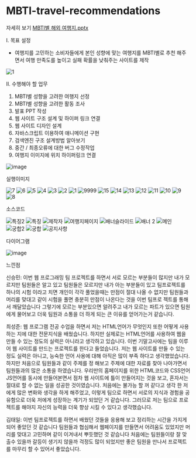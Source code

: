 # MBTI-travel-recommendations

자세히 보기 [MBTI별 해외 여행지.pptx](https://github.com/user-attachments/files/19070101/MBTI.pptx)

I. 목표 설정
   - 여행지를 고민하는 소비자들에게 본인 성향에 맞는 여행지를 MBTI별로 추천 해주면서 여행 만족도를 높이고 실패 확률을 낮춰주는 사이트를 제작

![1](https://github.com/user-attachments/assets/18a23589-ea7b-4359-835f-651b923bff88)

II. 수행해야 할 업무
1. MBTI별 성향을 고려한 여행지 선정
2. MBTI별 성향을 고려한 활동 조사 
3. 발표 PPT 작성
4. 웹 사이트 구조 설계 및 하이퍼 링크 연결
5. 웹 사이트 디자인 설계
6. 자바스크립트 이용하여 애니메이션 구현
7. 검색엔진 구조 설계방법 알아보기
8. 중간 / 최종오류에 대한 버그 수정작업
9. 여행지 이미지에 위치 하이퍼링크 연결

![image](https://github.com/user-attachments/assets/72013d29-904f-423d-8eb2-1ab1b21768fc)


실행이미지

![7](https://github.com/user-attachments/assets/16ab5294-92c1-4ebe-9cd4-e9502df97be8)
![6](https://github.com/user-attachments/assets/a6753686-878a-4537-bd50-8bd02013b22f)
![5](https://github.com/user-attachments/assets/6ecb5933-d355-465e-a7c6-ac8eabec9d22)
![4](https://github.com/user-attachments/assets/53fd48b4-d6b8-412b-ba1e-4c144531444e)
![3](https://github.com/user-attachments/assets/fd7b0308-4296-4691-a270-34659cb4e97a)
![2](https://github.com/user-attachments/assets/3589ddd7-ed37-4312-8f3b-4ff0acee06f9)
![1](https://github.com/user-attachments/assets/496459ed-0b66-4aac-b427-1f7185aa1b65)
![9999](https://github.com/user-attachments/assets/49cd0057-df7c-4379-9acd-41e044a74eff)
![15](https://github.com/user-attachments/assets/34e08275-4acf-469a-b524-e1084652e9b9)
![14](https://github.com/user-attachments/assets/08af2bbd-5039-4aff-be57-fdd971c3a326)
![13](https://github.com/user-attachments/assets/84189d61-fc57-482d-b604-2214271eb3bb)
![12](https://github.com/user-attachments/assets/f73b6a0f-a60e-4b2d-8f3f-814b6f3f8ea4)
![11](https://github.com/user-attachments/assets/8b5696bf-96f1-4267-a15f-c1f0aaad71b5)
![10](https://github.com/user-attachments/assets/0ede2a7f-74a4-4e93-88a2-d24874d8286d)
![9](https://github.com/user-attachments/assets/3d7021dc-4c54-494e-a395-6c095f0f7bb8)
![8](https://github.com/user-attachments/assets/4d295cdc-6d79-4486-bcb9-b25ed2724290)


소스코드

![특징2](https://github.com/user-attachments/assets/e68d148d-6e5c-4df7-a007-72f163b51dc5)
![특징](https://github.com/user-attachments/assets/49b7bda5-dc80-49ec-814f-5b459e4bd665)
![제작자](https://github.com/user-attachments/assets/4f22b04b-b2b1-4e49-975e-cb9ecd422102)
![여행지페이지](https://github.com/user-attachments/assets/0de7ffeb-cef5-4a09-b140-a662a00ab7e3)
![배너슬라이드](https://github.com/user-attachments/assets/aa5be561-c250-43e3-b5c8-33be425c659f)
![배너 2](https://github.com/user-attachments/assets/017542f6-a6e3-43a2-91ae-52c3f04d4baf)
![메인](https://github.com/user-attachments/assets/412a9c9c-b9fd-42a5-9661-68d6cf2675a1)
![궁합2](https://github.com/user-attachments/assets/8374920e-9207-4ba1-833c-ca7f0dcc1e6d)
![궁합](https://github.com/user-attachments/assets/7d6aa995-91d7-46f9-9352-c8879f8fa490)
![공지사항](https://github.com/user-attachments/assets/28325697-bc72-4786-bfe2-3ea750ede59f)

다이어그램

![image](https://github.com/user-attachments/assets/3fd8e8f6-6a52-4708-8b10-743d542ce2e9)



느낀점


   신승민: 이번 웹 프로그래밍 팀 프로젝트를 하면서 서로 모르는 부분들이 많지만 내가 모르지만 팀원들은 알고 있고 팀원들은 모르지만 내가 아는 부분들이 있고 팀프로젝트를 하나의 시험 이라고 치면 개인이 각각 풀었을때는 만점이 절대 나올 수 없지만 팀원들과 머리를 맞대고 같이 시험을 풀면 충분히 만점이 나온다는 것을 이번 팀프로 젝트를 통해서 깨달았습니다 그렇기에 모르는 부분있으면 알려주고 내가 모르는 파트가 있으면 팀원에게 물어보고 더욱 팀원과 소통을 더 하게 되는 큰 이유를 얻어가는거 같습니다.

   최성준: 웹 프로그램 전공 수업을 하면서 저는 HTML언어가 무엇인지 또한 어떻게 사용하는 지에 대한 전문지식을 배웠습니다. 하지만 실제로는 HTML언어를 사용하여 웹을 만들 수 있는 정도의 실력은 아니라고 생각하고 있습니다. 이번 기말고사에는 팀을 이루어 웹 사이트를 만드는 프로젝트를 한다고 들었습니다. 저는 웹 사이트를 만들 수 있는 정도 실력은 아니고, 능숙한 언어 사용에 대해 아직은 많이 부족 하다고 생각했었습니다. 하지만 처음으로 팀원들과 같이 주제를 정 해보고 주제에 대한 자료를 찾아 나아가면서 팀원들과의 많은 소통을 하였습니다. 우리만의 홈페이지를 위한 HTML코드와 CSS언어 JS언어를 동시에 만들어본면서 점차 웹 사이트에 틀이 만들어지는 것을 보고, 혼자서는 절대로 할 수 없는 일을 성공한 것이였습니다. 처음에는 불가능 할 꺼 같다고 생각 한 저에게 많은 변화와 생각을 하게 해주었고, 이렇게 팀으로 하면서 서로의 지식과 경험을 공유함으로 더욱 저에게 성장하는 계기가 되었던 거 같습니다. 그러므로 저는 팀으로 프로젝트를 해야지 자신의 능력을 더욱 향상 시킬 수 있다고 생각했습니다.

   김태일: 이번 팀프로젝트를 하면서 배웠던 것들을 응용해 보고 정리하는 시간을 가지게 되어 좋았던 것 같습니다 팀원들과 협심해서 웹페이지를 만들면서 어려움도 있었지만 머리를 맞대고 고민하며 같이 이겨내서 뿌듯했던 것 같습니다 처음에는 팀원들이랑 잘 맞출수 있을까 갈등이 생기지 않을까 걱정도 많이 되었지만 좋은 팀원을 만나서 프로젝트를 마무리 할 수 있어서 좋았습니다.
